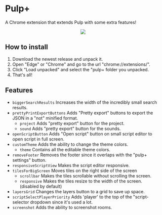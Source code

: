 # Pulp+

A Chrome extension that extends Pulp with some extra features!

<p align="center">
    <img
    src="https://raw.githubusercontent.com/unbelievableflavour/pulp-plus/master/screenshot.png" />
</p>

## How to install

1. Download the newest release and unpack it.
2. Open "Edge" or "Chrome" and go to the url "chrome://extensions/".
3. Click "Load unpacked" and select the "pulp+ folder you unpacked.
4. That's all!

## Features
- `biggerSearchResults`
  Increases the width of the incredibly small search results.
- `prettyPrintExportButtons`
  Adds "Pretty export" buttons to export the JSON in a "not" minified format.
    - `project`
      Adds "pretty export" button for the project.
    - `sound`
      Adds "pretty export" button for the sounds.
- `openScriptButton`
  Adds "Open script" button on small script editor to open script in full screen.
- `customTheme`
  Adds the ability to change the theme colors.
    - `theme`
      Contains all the editable theme colors.
- `removeFooter`
  Removes the footer since it overlaps with the "pulp+ settings" button.
- `responsiveScriptView`
  Makes the script editor responsive.
- `tilesForBigScreen`
  Moves tiles on the right side of the screen
    - `scrollbar`
      Makes the tiles scrollable without scrolling the screen.
    - `responsive`
      Makes the tiles resize to the width of the screen. (disabled by default)
- `layersGrid`
  Changes the layers button to a grid to save up space.
- `scriptSelectPlayerPriority`
  Adds 'player' to the top of the "script-selector dropdown since it's used a lot.
- `screenshot`
  Adds the ability to screenshot rooms.
  